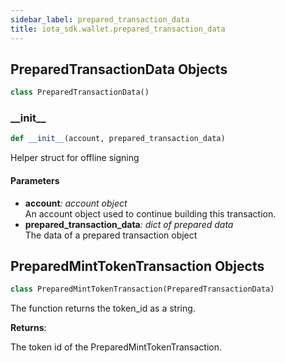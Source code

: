 ```yaml
---
sidebar_label: prepared_transaction_data
title: iota_sdk.wallet.prepared_transaction_data
---
```


## PreparedTransactionData Objects

```python
class PreparedTransactionData()
```

### \_\_init\_\_

```python
def __init__(account, prepared_transaction_data)
```

Helper struct for offline signing

#### Parameters

* __account__*: account object*  
    An account object used to continue building this transaction.
* __prepared_transaction_data__*: dict of prepared data*  
    The data of a prepared transaction object

## PreparedMintTokenTransaction Objects

```python
class PreparedMintTokenTransaction(PreparedTransactionData)
```

The function returns the token_id as a string.

**Returns**:

The token id of the PreparedMintTokenTransaction.

